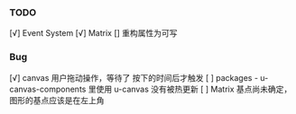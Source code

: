 ### TODO

[√] Event System
[√] Matrix
[] 重构属性为可写

### Bug

[√] canvas 用户拖动操作，等待了 按下的时间后才触发
[ ] packages - u-canvas-components 里使用 u-canvas 没有被热更新
[ ] Matrix 基点尚未确定，图形的基点应该是在左上角